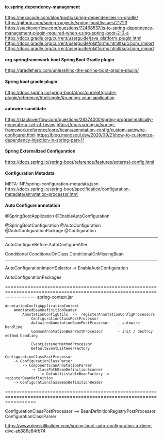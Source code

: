 #### io.spring.dependency-management

https://nexocode.com/blog/posts/spring-dependencies-in-gradle/
https://github.com/spring-projects/spring-boot/issues/21723
https://stackoverflow.com/questions/72468537/is-io-spring-dependency-management-plugin-required-when-using-spring-boot-2-3-a
https://docs.gradle.org/current/userguide/java_platform_plugin.html
https://docs.gradle.org/current/userguide/platforms.html#sub:bom_import
https://docs.gradle.org/current/userguide/platforms.html#sub:bom_import

#### org.springframework.boot   Spring Boot Gradle plugin

https://gradlehero.com/unleashing-the-spring-boot-gradle-plugin/

#### Spring boot gradle plugin

https://docs.spring.io/spring-boot/docs/current/gradle-plugin/reference/htmlsingle/#running-your-application

#### autowire-candidate
https://stackoverflow.com/questions/28374000/spring-programmatically-generate-a-set-of-beans
https://docs.spring.io/spring-framework/reference/core/beans/annotation-config/custom-autowire-configurer.html
https://blog.monosoul.dev/2020/09/21/how-to-customize-dependency-injection-in-spring-part-1/

#### Spring Externalized Configuration
https://docs.spring.io/spring-boot/reference/features/external-config.html

#### Configuration Metadata
META-INF/spring-configuration-metadata.json
https://docs.spring.io/spring-boot/specification/configuration-metadata/annotation-processor.html

#### Auto Configure annotation
@SpringBootApplication
@EnableAutoConfiguration 

@SpringBootConfiguration
@AutoConfiguration
@AutoConfigurationPackage
@Configuration

---
AutoConfigureBefore
AutoConfigureAfter

Conditional
ConditionalOnClass
ConditionalOnMissingBean

---
AutoConfigurationImportSelector 
    -> EnableAutoConfiguration

AutoConfigurationPackages

=======================================================================================================================
spring-context.jar

```
AnnotationConfigApplicationContext
    AnnotatedBeanDefinitionReader
        AnnotationConfigUtils  ->  registerAnnotationConfigProcessors
            ConfigurationClassPostProcessor
            AutowiredAnnotationBeanPostProcessor    - autowire handling
            CommonAnnotationBeanPostProcessor       - init / destroy method handling
            
            EventListenerMethodProcessor
            DefaultEventListenerFactory
```

```
ConfigurationClassPostProcessor
    -> ConfigurationClassParser
        -> ComponentScanAnnotationParser
            -> ClassPathBeanDefinitionScanner
                -> DefaultListableBeanFactory -> registerBeanDefinition
    -> ConfigurationClassBeanDefinitionReader
```



=======================================================================================================================

ConfigurationClassPostProcessor --> BeanDefinitionRegistryPostProcessor
ConfigurationClassParser

https://www.devskillbuilder.com/spring-boot-auto-configuration-a-deep-dive-ab886e84fb74
